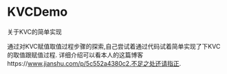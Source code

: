 # KVCDemo
关于KVC的简单实现

通过对KVC赋值取值过程步骤的探索,自己尝试着通过代码试着简单实现了下KVC的取值跟赋值过程.
详细介绍可以看本人的这篇博客https://www.jianshu.com/p/5c552a4380c2.不足之处还请指正.
